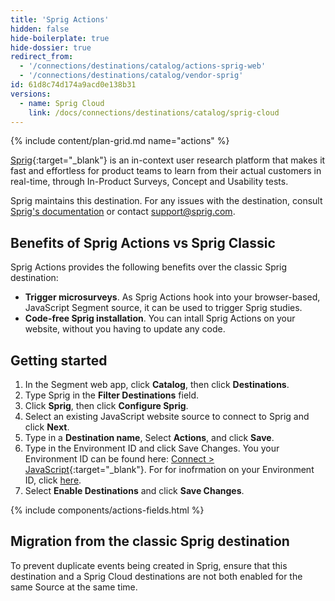```yaml
---
title: 'Sprig Actions'
hidden: false
hide-boilerplate: true
hide-dossier: true
redirect_from:
  - '/connections/destinations/catalog/actions-sprig-web'
  - '/connections/destinations/catalog/vendor-sprig'
id: 61d8c74d174a9acd0e138b31
versions:
  - name: Sprig Cloud
    link: /docs/connections/destinations/catalog/sprig-cloud
---
```

<!-- In the section above, edit the `title` field. For example, Slack (Actions) Destination -->

{% include content/plan-grid.md name="actions" %}

[Sprig](https://sprig.com/?&utm_source=segmentio&utm_medium=docs_actions&utm_campaign=integration){:target="_blank"} is an in-context user research platform that makes it fast and effortless for product teams to learn from their actual customers in real-time, through In-Product Surveys, Concept and Usability tests.

Sprig maintains this destination. For any issues with the destination, consult [Sprig's documentation](https://docs.sprig.com/docs/segment) or contact [support@sprig.com](mailto:support@sprig.com).


## Benefits of Sprig Actions vs Sprig Classic

Sprig Actions provides the following benefits over the classic Sprig destination:

- **Trigger microsurveys**. As Sprig Actions hook into your browser-based, JavaScript Segment source, it can be used to trigger Sprig studies.
- **Code-free Sprig installation**. You can intall Sprig Actions on your website, without you having to update any code.

<!-- The section below explains how to enable and configure the destination. Include any configuration steps not captured below. For example, obtaining an API key from your platform and any configuration steps required to connect to the destination. -->

## Getting started

1. In the Segment web app, click **Catalog**, then click **Destinations**.
2. Type Sprig in the **Filter Destinations** field.
3. Click **Sprig**, then click **Configure Sprig**.
4. Select an existing JavaScript website source to connect to Sprig and click **Next**.
5. Type in a **Destination name**, Select **Actions**, and click **Save**.
6. Type in the Environment ID and click Save Changes. You your Environment ID can be found here: [Connect > JavaScript](https://app.sprig.com/connect){:target="_blank"}. For for inofrmation on your Environment ID, click [here](https://docs.sprig.com/docs/products-and-environments#environments).
7. Select **Enable Destinations** and click **Save Changes**.

<!-- The line below renders a table of connection settings (if applicable), Pre-built Mappings, and available actions. -->

{% include components/actions-fields.html %}
<!-- If applicable, add information regarding the migration from a classic destination to an Actions-based version below -->

## Migration from the classic Sprig destination

To prevent duplicate events being created in Sprig, ensure that this destination and a Sprig Cloud destinations are not both enabled for the same Source at the same time.


